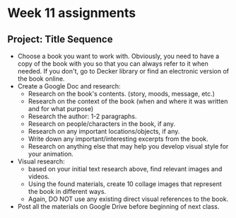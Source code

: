 # Week 11 assignments

## Project: Title Sequence
- Choose a book you want to work with. Obviously, you need to have a copy of the book with you so that you can always refer to it when needed. If you don't, go to Decker library or find an electronic version of the book online.
- Create a Google Doc and research:
  - Research on the book's contents. (story, moods, message, etc.)
  - Research on the context of the book (when and where it was written and for what purpose)
  - Research the author: 1-2 paragraphs.
  - Research on people/characters in the book, if any. 
  - Research on any important locations/objects, if any.
  - Write down any important/interesting excerpts from the book.
  - Research on anything else that may help you develop visual style for your animation.
- Visual research:
  - based on your initial text research above, find relevant images and videos.
  - Using the found materials, create 10 collage images that represent the book in different ways.
  - Again, DO NOT use any existing direct visual references to the book.
- Post all the materials on Google Drive before beginning of next class.
  
